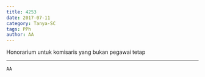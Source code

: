 ```yaml
---
title: 4253
date: 2017-07-11
category: Tanya-SC
tags: PPh
author: AA
---
```


Honorarium untuk komisaris yang bukan pegawai tetap

---



`AA`
